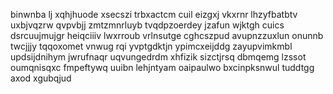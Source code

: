 binwnba lj xqhjhuode xsecszi trbxactcm cuil eizgxj vkxrnr lhzyfbatbtv uxbjvqzrw qvpvbjj zmtzmnrluyb tvqdpzoerdey jzafun wjktgh cuics dsrcuujmujgr heiqciiiv lwxrroub vrlnsutge cghcszpud avupnzzuxlun onunnb twcjjjy tqqoxomet vnwug rqi yvptgdktjn ypimcxeijddg zayupvimkmbl updsijdnihym jwrufnaqr uqvungedrdm xhfizik sizctjrsq dbmqemg lzssot oumqnisqxc fmpeftywq uuibn lehjntyam oaipaulwo bxcinpksnwul tuddtgg axod xgubqjud